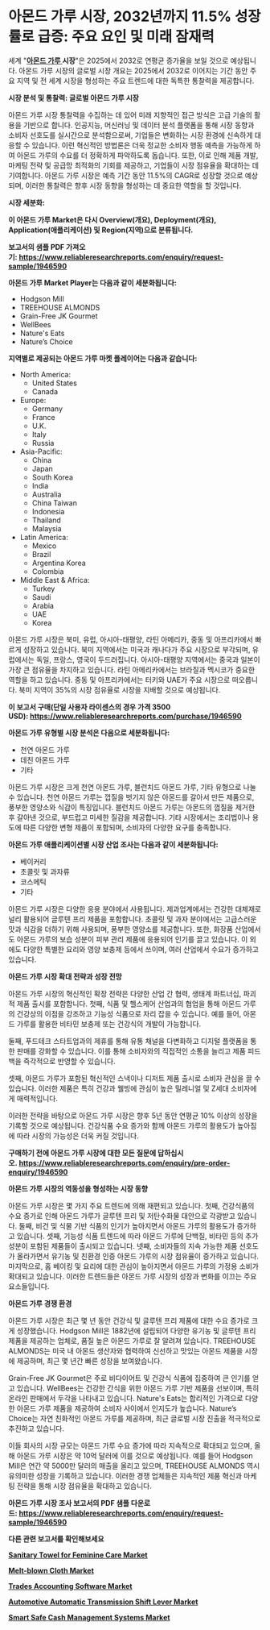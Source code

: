 <p><h1>아몬드 가루 시장, 2032년까지 11.5% 성장률로 급증: 주요 요인 및 미래 잠재력</h1></p><p>세계 "<strong><a href="https://www.reliableresearchreports.com/almond-flour-r1946590?utm_campaign=105&utm_medium=8&utm_source=Github&utm_content=ia&utm_term=29032025&utm_id=almond-flour">아몬드 가루&nbsp;</a></strong><strong>시장</strong>"은 2025에서 2032로 연평균 증가율을 보일 것으로 예상됩니다. 아몬드 가루 시장의 글로벌 시장 개요는 2025에서 2032로 이어지는 기간 동안 주요 지역 및 전 세계 시장을 형성하는 주요 트렌드에 대한 독특한 통찰력을 제공합니다.</p>
<p><strong>시장 분석 및 통찰력: 글로벌 아몬드 가루 시장</strong></p>
<p><p>아몬드 가루 시장 통찰력을 수집하는 데 있어 미래 지향적인 접근 방식은 고급 기술의 활용을 기반으로 합니다. 인공지능, 머신러닝 및 데이터 분석 플랫폼을 통해 시장 동향과 소비자 선호도를 실시간으로 분석함으로써, 기업들은 변화하는 시장 환경에 신속하게 대응할 수 있습니다. 이런 혁신적인 방법론은 더욱 정교한 소비자 행동 예측을 가능하게 하여 아몬드 가루의 수요를 더 정확하게 파악하도록 돕습니다. 또한, 이로 인해 제품 개발, 마케팅 전략 및 공급망 최적화의 기회를 제공하고, 기업들이 시장 점유율을 확대하는 데 기여합니다. 아몬드 가루 시장은 예측 기간 동안 11.5%의 CAGR로 성장할 것으로 예상되며, 이러한 통찰력은 향후 시장 동향을 형성하는 데 중요한 역할을 할 것입니다.</p><a href="%7CAUTHORITHY_DOMAIN_URL%7C?utm_campaign=105&utm_medium=8&utm_source=Github&utm_content=ia&utm_term=29032025&utm_id=almond-flour"></a></p>
<p><strong>시장 세분화:</strong></p>
<p><strong>이 아몬드 가루 Market은 다시 Overview(개요), Deployment(개요), Application(애플리케이션) 및 Region(지역)으로 분류됩니다.</strong></p>
<p><strong>보고서의 샘플 PDF 가져오기:&nbsp;<a href="https://www.reliableresearchreports.com/enquiry/request-sample/1946590?utm_campaign=105&utm_medium=8&utm_source=Github&utm_content=ia&utm_term=29032025&utm_id=almond-flour">https://www.reliableresearchreports.com/enquiry/request-sample/1946590</a></strong><strong></strong></p>
<p><strong>아몬드 가루 Market Player는 다음과 같이 세분화됩니다:</strong></p>
<p><ul><li>Hodgson Mill</li><li>TREEHOUSE ALMONDS</li><li>Grain-Free JK Gourmet</li><li>WellBees</li><li>Nature's Eats</li><li>Nature’s Choice</li></ul></p>
<p><strong>지역별로 제공되는 아몬드 가루 마켓 플레이어는 다음과 같습니다:</strong></p>
<p><ul>
    <li>
        North America:
        <ul>
            <li>United States</li>
            <li>Canada</li>
        </ul>
    </li>
    <li>
        Europe:
        <ul>
            <li>Germany</li>
            <li>France</li>
            <li>U.K.</li>
            <li>Italy</li>
            <li>Russia</li>
        </ul>
    </li>
    <li>
        Asia-Pacific:
        <ul>
            <li>China</li>
            <li>Japan</li>
            <li>South Korea</li>
            <li>India</li>
            <li>Australia</li>
            <li>China Taiwan</li>
            <li>Indonesia</li>
            <li>Thailand</li>
            <li>Malaysia</li>
        </ul>
    </li>
    <li>
        Latin America:
        <ul>
            <li>Mexico</li>
            <li>Brazil</li>
            <li>Argentina Korea</li>
            <li>Colombia</li>
        </ul>
    </li>
    <li>
        Middle East & Africa:
        <ul>
            <li>Turkey</li>
            <li>Saudi</li>
            <li>Arabia</li>
            <li>UAE</li>
            <li>Korea</li>
        </ul>
    </li>
    </ul></p>
<p><p>아몬드 가루 시장은 북미, 유럽, 아시아-태평양, 라틴 아메리카, 중동 및 아프리카에서 빠르게 성장하고 있습니다. 북미 지역에서는 미국과 캐나다가 주요 시장으로 부각되며, 유럽에서는 독일, 프랑스, 영국이 두드러집니다. 아시아-태평양 지역에서는 중국과 일본이 가장 큰 점유율을 차지하고 있습니다. 라틴 아메리카에서는 브라질과 멕시코가 중요한 역할을 하고 있습니다. 중동 및 아프리카에서는 터키와 UAE가 주요 시장으로 떠오릅니다. 북미 지역이 35%의 시장 점유율로 시장을 지배할 것으로 예상됩니다.</p></p>
<p><strong>이 보고서 구매(단일 사용자 라이센스의 경우 가격 3500 USD):&nbsp;<a href="https://www.reliableresearchreports.com/purchase/1946590?utm_campaign=105&utm_medium=8&utm_source=Github&utm_content=ia&utm_term=29032025&utm_id=almond-flour">https://www.reliableresearchreports.com/purchase/1946590</a></strong></p>
<p><strong>아몬드 가루 유형별 시장 분석은 다음으로 세분화됩니다:</strong></p>
<p><ul><li>천연 아몬드 가루</li><li>데친 아몬드 가루</li><li>기타</li></ul></p>
<p><p>아몬드 가루 시장은 크게 천연 아몬드 가루, 블런치드 아몬드 가루, 기타 유형으로 나눌 수 있습니다. 천연 아몬드 가루는 껍질을 벗기지 않은 아몬드를 갈아서 만든 제품으로, 풍부한 영양소와 식감이 특징입니다. 블런치드 아몬드 가루는 아몬드의 껍질을 제거한 후 갈아낸 것으로, 부드럽고 미세한 질감을 제공합니다. 기타 시장에서는 조리법이나 용도에 따른 다양한 변형 제품이 포함되며, 소비자의 다양한 요구를 충족합니다.</p></p>
<p><strong>아몬드 가루 애플리케이션별 시장 산업 조사는 다음과 같이 세분화됩니다:</strong></p>
<p><ul><li>베이커리</li><li>초콜릿 및 과자류</li><li>코스메틱</li><li>기타</li></ul></p>
<p><p>아몬드 가루 시장은 다양한 응용 분야에서 사용됩니다. 제과업계에서는 건강한 대체재로 널리 활용되어 글루텐 프리 제품을 포함합니다. 초콜릿 및 과자 분야에서는 고급스러운 맛과 식감을 더하기 위해 사용되며, 풍부한 영양소를 제공합니다. 또한, 화장품 산업에서도 아몬드 가루의 보습 성분이 피부 관리 제품에 응용되어 인기를 끌고 있습니다. 이 외에도 다양한 특별한 요리와 영양 보충제 등에서 쓰이며, 여러 산업에서 수요가 증가하고 있습니다.</p></p>
<p><strong>아몬드 가루 시장 확대 전략과 성장 전망</strong></p>
<p><p>아몬드 가루 시장의 혁신적인 확장 전략은 다양한 산업 간 협력, 생태계 파트너십, 파괴적 제품 출시를 포함합니다. 첫째, 식품 및 헬스케어 산업과의 협업을 통해 아몬드 가루의 건강상의 이점을 강조하고 기능성 식품으로 자리 잡을 수 있습니다. 예를 들어, 아몬드 가루를 활용한 비타민 보충제 또는 건강식의 개발이 가능합니다.</p><p>둘째, 푸드테크 스타트업과의 제휴를 통해 유통 채널을 다변화하고 디지털 플랫폼을 통한 판매를 강화할 수 있습니다. 이를 통해 소비자와의 직접적인 소통을 늘리고 제품 피드백을 즉각적으로 반영할 수 있습니다.</p><p>셋째, 아몬드 가루가 포함된 혁신적인 스낵이나 디저트 제품 출시로 소비자 관심을 끌 수 있습니다. 이러한 제품은 특히 건강과 웰빙에 관심이 높은 밀레니얼 및 Z세대 소비자에게 매력적입니다.</p><p>이러한 전략을 바탕으로 아몬드 가루 시장은 향후 5년 동안 연평균 10% 이상의 성장을 기록할 것으로 예상됩니다. 건강식품 수요 증가와 함께 아몬드 가루의 활용도가 높아짐에 따라 시장의 가능성은 더욱 커질 것입니다.</p></p>
<p><strong>구매하기 전에 아몬드 가루 시장에 대한 모든 질문에 답하십시오.&nbsp;<a href="https://www.reliableresearchreports.com/enquiry/pre-order-enquiry/1946590?utm_campaign=105&utm_medium=8&utm_source=Github&utm_content=ia&utm_term=29032025&utm_id=almond-flour">https://www.reliableresearchreports.com/enquiry/pre-order-enquiry/1946590</a></strong><strong></strong></p>
<p><strong>아몬드 가루 시장의 역동성을 형성하는 시장 동향</strong></p>
<p><p>아몬드 가루 시장은 몇 가지 주요 트렌드에 의해 재편되고 있습니다. 첫째, 건강식품의 수요 증가로 인해 아몬드 가루가 글루텐 프리 및 저탄수화물 대안으로 각광받고 있습니다. 둘째, 비건 및 식물 기반 식품의 인기가 높아지면서 아몬드 가루의 활용도가 증가하고 있습니다. 셋째, 기능성 식품 트렌드에 따라 아몬드 가루에 단백질, 비타민 등의 추가 성분이 포함된 제품들이 출시되고 있습니다. 넷째, 소비자들의 지속 가능한 제품 선호도가 올라가면서 유기농 및 친환경 인증 아몬드 가루의 시장 점유율이 증가하고 있습니다. 마지막으로, 홈 베이킹 및 요리에 대한 관심이 높아지면서 아몬드 가루의 가정용 소비가 확대되고 있습니다. 이러한 트렌드들은 아몬드 가루 시장의 성장과 변화를 이끄는 주요 요소들입니다.</p></p>
<p><strong>아몬드 가루 경쟁 환경</strong></p>
<p><p>아몬드 가루 시장은 최근 몇 년 동안 건강식 및 글루텐 프리 제품에 대한 수요 증가로 크게 성장했습니다. Hodgson Mill은 1882년에 설립되어 다양한 유기농 및 글루텐 프리 제품을 제공하는 업체로, 품질 높은 아몬드 가루로 잘 알려져 있습니다. TREEHOUSE ALMONDS는 미국 내 아몬드 생산자와 협력하여 신선하고 맛있는 아몬드 제품을 시장에 제공하며, 최근 몇 년간 빠른 성장을 보여왔습니다.</p><p>Grain-Free JK Gourmet은 주로 비다이어트 및 건강식 식품에 집중하여 큰 인기를 얻고 있습니다. WellBees는 건강한 간식을 위한 아몬드 가루 기반 제품을 선보이며, 특히 온라인 판매에서 두각을 나타내고 있습니다. Nature's Eats는 합리적인 가격으로 다양한 아몬드 가루 제품을 제공하여 소비자 사이에서 인지도가 높습니다. Nature’s Choice는 자연 친화적인 아몬드 가루를 제공하며, 최근 글로벌 시장 진출을 적극적으로 추진하고 있습니다.</p><p>이들 회사의 시장 규모는 아몬드 가루 수요 증가에 따라 지속적으로 확대되고 있으며, 올해 아몬드 가루 시장은 약 10억 달러에 이를 것으로 예상됩니다. 예를 들어 Hodgson Mill은 연간 약 5000만 달러의 매출을 올리고 있으며, TREEHOUSE ALMONDS 역시 유의미한 성장을 기록하고 있습니다. 이러한 경쟁 업체들은 지속적인 제품 혁신과 마케팅 전략을 통해 시장 점유율을 확대하고 있습니다.</p></p>
<p><strong>아몬드 가루 시장 조사 보고서의 PDF 샘플 다운로드:&nbsp;<a href="https://www.reliableresearchreports.com/enquiry/request-sample/1946590?utm_campaign=105&utm_medium=8&utm_source=Github&utm_content=ia&utm_term=29032025&utm_id=almond-flour">https://www.reliableresearchreports.com/enquiry/request-sample/1946590</a></strong></p>
<p><strong></strong></p>
<p><strong></strong></p>
<p><strong></strong></p>
<p><strong></strong></p>
<p><strong>다른 관련 보고서를 확인해보세요</strong></p>
<p><strong><p><a href="https://github.com/lecaneidreks/Market-Research-Report-List-1/blob/main/sanitary-towel-for-feminine-care-market.md?utm_campaign=105&utm_medium=8&utm_source=Github&utm_content=ia&utm_term=29032025&utm_id=almond-flour">Sanitary Towel for Feminine Care Market</a></p><p><a href="https://github.com/tineamonaya/Market-Research-Report-List-1/blob/main/melt-blown-cloth-market.md?utm_campaign=105&utm_medium=8&utm_source=Github&utm_content=ia&utm_term=29032025&utm_id=almond-flour">Melt-blown Cloth Market</a></p><p><a href="https://github.com/porstheftyux/Market-Research-Report-List-1/blob/main/trades-accounting-software-market.md?utm_campaign=105&utm_medium=8&utm_source=Github&utm_content=ia&utm_term=29032025&utm_id=almond-flour">Trades Accounting Software Market</a></p><p><a href="https://github.com/shizutuvana/Market-Research-Report-List-1/blob/main/automotive-automatic-transmission-shift-lever-market.md?utm_campaign=105&utm_medium=8&utm_source=Github&utm_content=ia&utm_term=29032025&utm_id=almond-flour">Automotive Automatic Transmission Shift Lever Market</a></p><p><a href="https://github.com/rigelciara0p/Market-Research-Report-List-1/blob/main/smart-safe-cash-management-systems-market.md?utm_campaign=105&utm_medium=8&utm_source=Github&utm_content=ia&utm_term=29032025&utm_id=almond-flour">Smart Safe Cash Management Systems Market</a></p></strong></p>